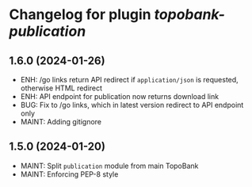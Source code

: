 # Changelog for plugin *topobank-publication*

## 1.6.0 (2024-01-26)

- ENH: /go links return API redirect if `application/json` is requested,
  otherwise HTML redirect
- ENH: API endpoint for publication now returns download link
- BUG: Fix to /go links, which in latest version redirect to API endpoint
  only
- MAINT: Adding gitignore

## 1.5.0 (2024-01-20)

- MAINT: Split `publication` module from main TopoBank
- MAINT: Enforcing PEP-8 style
